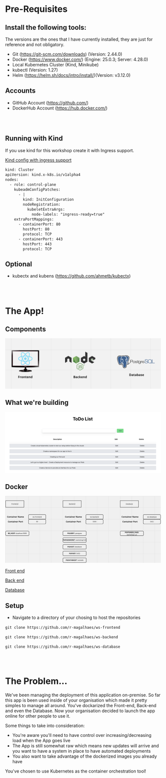 # Pre-Requisites

## Install the following tools:

The versions are the ones that I have currently installed, they are just for reference and not obligatory.

- Git (https://git-scm.com/downloads) (Version: 2.44.0)
- Docker (https://www.docker.com/) (Engine: 25.0.3; Server: 4.28.0)
- Local Kubernetes Cluster (Kind, Minikube)
- kubectl (Version: 1.27)
- Helm (https://helm.sh/docs/intro/install/)(Version: v3.12.0)

## Accounts

- GitHub Account (https://github.com/)
- DockerHub Account (https://hub.docker.com/)

<br>
<br>

## Running with Kind

If you use kind for this workshop create it with Ingress support.

[Kind config with ingress support](https://dustinspecker.com/posts/test-ingress-in-kind/)

```
kind: Cluster
apiVersion: kind.x-k8s.io/v1alpha4
nodes:
  - role: control-plane
    kubeadmConfigPatches:
      - |
        kind: InitConfiguration
        nodeRegistration:
          kubeletExtraArgs:
            node-labels: "ingress-ready=true"        
    extraPortMappings:
      - containerPort: 80
        hostPort: 80
        protocol: TCP
      - containerPort: 443
        hostPort: 443
        protocol: TCP
```




## Optional

- kubectx and kubens (https://github.com/ahmetb/kubectx)

<br>
<br>

# The App!

## Components

![Components](../assets/structure.png "Components")

## What we're building

![ToDo List](../assets/todolist.png "ToDo List")

## Docker

![Docker](../assets/docker.png "Docker")

[Front end](https://github.com/r-magalhaes/ws-frontend)

[Back end](https://github.com/r-magalhaes/ws-backend)

[Database](https://github.com/r-magalhaes/ws-database)


## Setup

- Navigate to a directory of your chosing to host the repositories

```git clone https://github.com/r-magalhaes/ws-frontend```

```git clone https://github.com/r-magalhaes/ws-backend```

```git clone https://github.com/r-magalhaes/ws-database```


<br>
<br>

# The Problem...

We've been managing the deployment of this application on-premise. So far this app is been used inside of your organisation which made it pretty simples to manage all around. You've dockarized the Front-end, Back-end and even the Database. Now your organisation decided to launch the app online for other people to use it.

Some things to take into consideration:
- You're aware you'll need to have control over increasing/decreasing load when the App goes live
- The App is still somewhat raw which means new updates will arrive and you want to have a system in place to have automated deployments
- You also want to take advantage of the dockerized images you already have

You've chosen to use Kubernetes as the container orchestration tool!